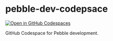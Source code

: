 # pebble-dev-codepsace
[![Open in GitHub Codespaces](https://github.com/codespaces/badge.svg)](https://github.com/codespaces/new?hide_repo_select=true&ref=master&repo=566043589)

GitHub Codespace for Pebble development.
